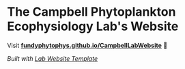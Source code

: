 
# The Campbell Phytoplankton Ecophysiology Lab's Website

Visit **[fundyphytophys.github.io/CampbellLabWebsite](https://fundyphytophys.github.io/CampbellLabWebsite)** 🚀

_Built with [Lab Website Template](https://greene-lab.gitbook.io/lab-website-template-docs)_

